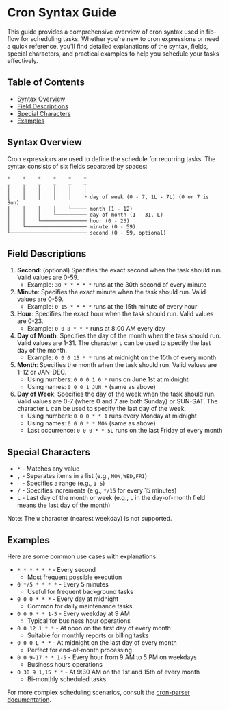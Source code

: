 # Cron Syntax Guide

This guide provides a comprehensive overview of cron syntax used in fib-flow for scheduling tasks. Whether you're new to cron expressions or need a quick reference, you'll find detailed explanations of the syntax, fields, special characters, and practical examples to help you schedule your tasks effectively.

## Table of Contents
- [Syntax Overview](#syntax-overview)
- [Field Descriptions](#field-descriptions)
- [Special Characters](#special-characters)
- [Examples](#examples)

## Syntax Overview

Cron expressions are used to define the schedule for recurring tasks. The syntax consists of six fields separated by spaces:

```
*    *    *    *    *    *
┬    ┬    ┬    ┬    ┬    ┬
│    │    │    │    │    |
│    │    │    │    │    └ day of week (0 - 7, 1L - 7L) (0 or 7 is Sun)
│    │    │    │    └───── month (1 - 12)
│    │    │    └────────── day of month (1 - 31, L)
│    │    └─────────────── hour (0 - 23)
│    └──────────────────── minute (0 - 59)
└───────────────────────── second (0 - 59, optional)
```

## Field Descriptions

1. **Second**: (optional) Specifies the exact second when the task should run. Valid values are 0-59.
   - Example: `30 * * * * *` runs at the 30th second of every minute
2. **Minute**: Specifies the exact minute when the task should run. Valid values are 0-59.
   - Example: `0 15 * * * *` runs at the 15th minute of every hour
3. **Hour**: Specifies the exact hour when the task should run. Valid values are 0-23.
   - Example: `0 0 8 * * *` runs at 8:00 AM every day
4. **Day of Month**: Specifies the day of the month when the task should run. Valid values are 1-31. The character `L` can be used to specify the last day of the month.
   - Example: `0 0 0 15 * *` runs at midnight on the 15th of every month
5. **Month**: Specifies the month when the task should run. Valid values are 1-12 or JAN-DEC.
   - Using numbers: `0 0 0 1 6 *` runs on June 1st at midnight
   - Using names: `0 0 0 1 JUN *` (same as above)
6. **Day of Week**: Specifies the day of the week when the task should run. Valid values are 0-7 (where 0 and 7 are both Sunday) or SUN-SAT. The character `L` can be used to specify the last day of the week.
   - Using numbers: `0 0 0 * * 1` runs every Monday at midnight
   - Using names: `0 0 0 * * MON` (same as above)
   - Last occurrence: `0 0 0 * * 5L` runs on the last Friday of every month

## Special Characters

- `*` - Matches any value
- `,` - Separates items in a list (e.g., `MON,WED,FRI`)
- `-` - Specifies a range (e.g., `1-5`)
- `/` - Specifies increments (e.g., `*/15` for every 15 minutes)
- `L` - Last day of the month or week (e.g., `L` in the day-of-month field means the last day of the month)

Note: The `W` character (nearest weekday) is not supported.

## Examples

Here are some common use cases with explanations:

- `* * * * * *` - Every second
  - Most frequent possible execution
- `0 */5 * * * *` - Every 5 minutes
  - Useful for frequent background tasks
- `0 0 0 * * *` - Every day at midnight
  - Common for daily maintenance tasks
- `0 0 9 * * 1-5` - Every weekday at 9 AM
  - Typical for business hour operations
- `0 0 12 1 * *` - At noon on the first day of every month
  - Suitable for monthly reports or billing tasks
- `0 0 0 L * *` - At midnight on the last day of every month
  - Perfect for end-of-month processing
- `0 0 9-17 * * 1-5` - Every hour from 9 AM to 5 PM on weekdays
  - Business hours operations
- `0 30 9 1,15 * *` - At 9:30 AM on the 1st and 15th of every month
  - Bi-monthly scheduled tasks

For more complex scheduling scenarios, consult the [cron-parser documentation](https://github.com/harrisiirak/cron-parser).
